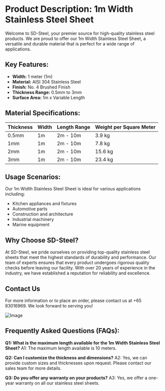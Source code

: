 # Product Description: 1m Width Stainless Steel Sheet

Welcome to SD-Steel, your premier source for high-quality stainless steel products. We are proud to offer our 1m Width Stainless Steel Sheet, a versatile and durable material that is perfect for a wide range of applications.

## Key Features:
- **Width:** 1 meter (1m)
- **Material:** AISI 304 Stainless Steel
- **Finish:** No. 4 Brushed Finish
- **Thickness Range:** 0.5mm to 3mm
- **Surface Area:** 1m x Variable Length

## Material Specifications:

| Thickness | Width | Length Range | Weight per Square Meter |
|-----------|-------|--------------|-------------------------|
| 0.5mm     | 1m    | 2m - 10m     | 3.9 kg                  |
| 1mm       | 1m    | 2m - 10m     | 7.8 kg                  |
| 2mm       | 1m    | 2m - 10m     | 15.6 kg                 |
| 3mm       | 1m    | 2m - 10m     | 23.4 kg                 |

## Usage Scenarios:
Our 1m Width Stainless Steel Sheet is ideal for various applications including:
- Kitchen appliances and fixtures
- Automotive parts
- Construction and architecture
- Industrial machinery
- Marine equipment

## Why Choose SD-Steel?
At SD-Steel, we pride ourselves on providing top-quality stainless steel sheets that meet the highest standards of durability and performance. Our team of experts ensures that every product undergoes rigorous quality checks before leaving our facility. With over 20 years of experience in the industry, we have established a reputation for reliability and excellence.

## Contact Us
For more information or to place an order, please contact us at +65 83016969. We look forward to serving you!

![Image](https://github.com/user-attachments/assets/2567258e-e124-4816-932d-1809bd27ef0b)

## Frequently Asked Questions (FAQs):

**Q1: What is the maximum length available for the 1m Width Stainless Steel Sheet?**
A1: The maximum length available is 10 meters.

**Q2: Can I customize the thickness and dimensions?**
A2: Yes, we can provide custom sizes and thicknesses upon request. Please contact our sales team for more details.

**Q3: Do you offer any warranty on your products?**
A3: Yes, we offer a one-year warranty on all our stainless steel sheets.